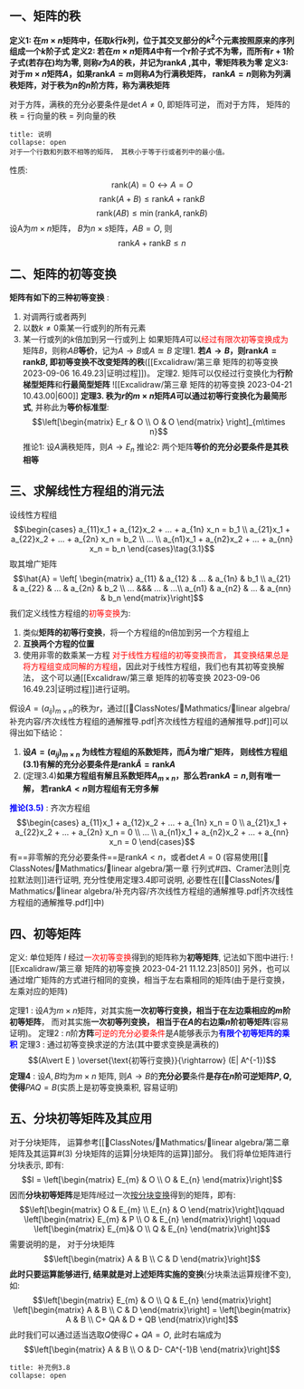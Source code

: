 ## 一、矩阵的秩
**定义1: 在$m\times n$矩阵中，任取$k$行$k$列，位于其交叉部分的$k^2$个元素按照原来的序列组成一个$k$阶子式**
**定义2: 若在$m\times n$矩阵$A$中有一个$r$阶子式不为零，而所有$r+1$阶子式(若存在)均为零, 则称$r$为$A$的秩，并记为$\text{rank}A$ ,其中，零矩阵秩为零**
**定义3: 对于$m\times n$矩阵$A$，如果$\text{rank}A = m$则称$A$为行满秩矩阵，  $\text{rank}A = n$则称为列满秩矩阵，对于秩为$n$的$n$阶方阵，称为满秩矩阵**

对于方阵，满秩的充分必要条件是$\det A \neq 0$, 即矩阵可逆， 而对于方阵， 矩阵的秩 = 行向量的秩 = 列向量的秩

`````ad-caution
title: 说明
collapse: open
对于一个行数和列数不相等的矩阵， 其秩小于等于行或者列中的最小值。 
`````
性质: 
$$\text{rank}(A) = 0 \leftrightarrow A = O$$
$$\text{rank}(A + B) \leq \text{rank} A + \text{rank} B$$
$$\text{rank} (AB) \leq \min (\text{rank} A , \text{rank} B)$$
设A为$m \times n$矩阵， $B$为$n \times s$矩阵，$AB = O$, 则
$$\text{rank} A + \text{rank} B \leq n$$
## 二、矩阵的初等变换
**矩阵有如下的三种初等变换** :
1) 对调两行或者两列
2) 以数$k\neq 0$乘某一行或列的所有元素
3) 某一行或列的$k$倍加到另一行或列上
如果矩阵$A$可以<mark style="background: transparent; color: red">经过有限次初等变换成为</mark>矩阵$B$，则称$AB$**等价**，记为$A\rightarrow B$或$A\approxeq B$ 
定理1. **若$A\rightarrow B$，则$\text{rank} A = \text{rank} B$, 即初等变换不改变矩阵的秩**([[Excalidraw/第三章 矩阵的初等变换 2023-09-06 16.49.23|证明过程]])。 
定理2. 矩阵可以仅经过行变换化为**行阶梯型矩阵**和**行最简型矩阵**
![[Excalidraw/第三章 矩阵的初等变换 2023-04-21 10.43.00|600]]
**定理3. 秩为$r$的$m\times n$矩阵$A$可以通过初等行变换化为最简形式**, 并称此为**等价标准型**: 
$$\left[\begin{matrix}
E_r  & O \\
O & O
\end{matrix} \right]_{m\times n}$$
推论1: 设$A$满秩矩阵，则$A\rightarrow E_n$ 
推论2: 两个矩阵**等价的充分必要条件是其秩相等**

## 三、求解线性方程组的消元法
设线性方程组
$$\begin{cases}
a_{11}x_1 +  a_{12}x_2 + ... +  a_{1n} x_n = b_1 \\
a_{21}x_1 +  a_{22}x_2 + ... + a_{2n} x_n = b_2 \\
...  \\
a_{n1}x_1 + a_{n2}x_2 + ... + a_{nn} x_n = b_n
\end{cases}\tag{3.1}$$
取其增广矩阵
$$\hat{A} = \left[ \begin{matrix}
a_{11} & a_{12} & ... & a_{1n} & b_1 \\
a_{21} & a_{22} & ... & a_{2n} & b_2 \\
...  &&& ... & ...\\
a_{n1} & a_{n2} & ... & a_{nn} & b_n
\end{matrix}\right]$$
我们定义线性方程组的<mark style="background: transparent; color: red">初等变换</mark>为: 
1. 类似**矩阵的初等行变换**，将一个方程组的n倍加到另一个方程组上
2. **互换两个方程的位置**
3. 使用非零的数乘某一方程
<mark style="background: transparent; color: red">对于线性方程组的初等变换而言， 其变换结果总是将方程组变成同解的方程组</mark>，因此对于线性方程组，我们也有其初等变换解法， 这个可以通[[Excalidraw/第三章 矩阵的初等变换 2023-09-06 16.49.23|证明过程]]进行证明。

假设$A=(a_{ij})_{m\times n}$的秩为$r$，通过[[📘ClassNotes/📐Mathmatics/📏linear algebra/补充内容/齐次线性方程组的通解推导.pdf|齐次线性方程组的通解推导.pdf]]可以得出如下结论： 
1. **设$A = (a_{ij})_{m\times n}$ 为线性方程组的系数矩阵，而$\hat{A}$为增广矩阵， 则线性方程组$(3.1)$有解的充分必要条件是$\text{rank} \hat{A} = \text{rank} A$**
2. (定理3.4)**如果方程组有解且系数矩阵$A_{m\times n}$，那么若$\text{rank} A = n$,则有唯一解， 若$\text{rank} A < n$则方程组有无穷多解**

<b><mark style="background: transparent; color: blue">推论(3.5)</mark></b> : 齐次方程组
$$\begin{cases}
a_{11}x_1 +  a_{12}x_2 + ... +  a_{1n} x_n = 0 \\
a_{21}x_1 +  a_{22}x_2 + ... + a_{2n} x_n = 0 \\
...  \\
a_{n1}x_1 + a_{n2}x_2 + ... + a_{nn} x_n = 0
\end{cases}$$
有==非零解的充分必要条件==是$\text{rank}A < n$，或者$\det A = 0$ (容易使用[[📘ClassNotes/📐Mathmatics/📏linear algebra/第一章 行列式#四、Cramer法则|克拉默法则]]进行证明, 充分性使用定理3.4即可说明, 必要性在[[📘ClassNotes/📐Mathmatics/📏linear algebra/补充内容/齐次线性方程组的通解推导.pdf|齐次线性方程组的通解推导.pdf]]中) 

## 四、初等矩阵
定义: 单位矩阵 $I$ 经过<mark style="background: transparent; color: red">一次初等变换</mark>得到的矩阵称为**初等矩阵**, 记法如下图中进行: 
![[Excalidraw/第三章 矩阵的初等变换 2023-04-21 11.12.23|850]]
另外，也可以通过增广矩阵的方式进行相同的变换，相当于左右乘相同的矩阵(由于是行变换，左乘对应的矩阵)

定理1 : 设$A$为$m\times n$矩阵，对其实施**一次初等行变换，相当于在左边乘相应的$m$阶初等矩阵**， 而对其实施**一次初等列变换， 相当于在$A$的右边乘$n$阶初等矩阵**(容易证明)。
定理2 : $n$阶**方阵**<mark style="background: transparent; color: red">可逆的充分必要条件</mark>是$A$能够表示为<b><mark style="background: transparent; color: blue">有限个初等矩阵的乘积</mark></b>
定理3 : 通过初等变换求逆的方法(其中要求变换是满秩的)
$$(A\vert E ) \overset{\text{初等行变换}}{\rightarrow} (E| A^{-1})$$
**定理4** : 设$A,B$均为$m\times  n$ 矩阵, 则$A\rightarrow B$的**充分必要**条件**是存在$n$阶可逆矩阵$P,Q$,使得**$PAQ =B$(实质上是初等变换乘积, 容易证明)

## 五、分块初等矩阵及其应用
对于分块矩阵， 运算参考[[📘ClassNotes/📐Mathmatics/📏linear algebra/第二章 矩阵及其运算#(3) 分块矩阵的运算|分块矩阵的运算]]部分。
我们将单位矩阵进行分块表示, 即有:
$$I = \left[\begin{matrix}
E_{m} & O \\ O & E_{n}
\end{matrix}\right]$$
因而**分块初等矩阵**是矩阵$I$经过一次<u>按分块变换</u>得到的矩阵，即有: 
$$\left[\begin{matrix}
O & E_{m}  \\ E_{n} & O
\end{matrix}\right]\qquad \left[\begin{matrix}
E_{m} & P  \\ O &  E_{n} 
\end{matrix}\right] \qquad \left[\begin{matrix}
E_{m}& O  \\  Q & E_{n}
\end{matrix}\right]$$
需要说明的是， 对于分块矩阵
$$\left[\begin{matrix}
A & B   \\  C & D
\end{matrix}\right]$$
**此时只要运算能够进行, 结果就是对上述矩阵实施的变换**(分块乘法运算规律不变), 如:
$$\left[\begin{matrix}
E_{m} & O  \\ Q &  E_{n} 
\end{matrix}\right] \left[\begin{matrix}
A & B   \\  C & D
\end{matrix}\right] = \left[\begin{matrix}
A & B   \\ C+ QA & D + QB
\end{matrix}\right]$$
此时我们可以通过适当选取$Q$使得$C+QA = O$, 此时右端成为
$$\left[\begin{matrix}
A & B  \\ O & D- CA^{-1}B
\end{matrix}\right]$$
`````ad-note
title: 补充例3.8
collapse: open
`````


